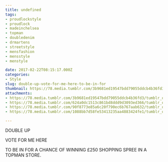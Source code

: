 ```yaml
---
title: undefined
tags:
- proudlockstyle
- proudlock
- madeinchelsea
- topman
- doubledenim
- drmartens
- streetstyle
- mensfashion
- mensstyle
- menstyle

date: 2017-02-22T08:15:17.000Z
categories:
- Style
slug: double-up-vote-for-me-here-to-be-in-for
thumbnail: https://78.media.tumblr.com/3b9681ed19547bdd79055ddcb4b36fd3/tumblr_olq1oqx4Nf1rhrm24o1_540.jpg
attachments:
- https://78.media.tumblr.com/3b9681ed19547bdd79055ddcb4b36fd3/tumblr_olq1oqx4Nf1rhrm24o1_1280.jpg
- https://78.media.tumblr.com/624a0dc1513c861bd8ddd9d3093ed366/tumblr_olq1oqx4Nf1rhrm24o2_1280.jpg
- https://78.media.tumblr.com/90f8773e85a6c20f790ec6b767aab632/tumblr_olq1oqx4Nf1rhrm24o3_1280.jpg
- https://78.media.tumblr.com/1088bb7d58fe53413235aa4883424fe1/tumblr_olq1oqx4Nf1rhrm24o4_1280.jpg

---
```


DOUBLE UP 

   VOTE FOR ME HERE  

  TO BE IN FOR A CHANCE OF WINNING £250 SHOPPING SPREE IN A TOPMAN STORE.
